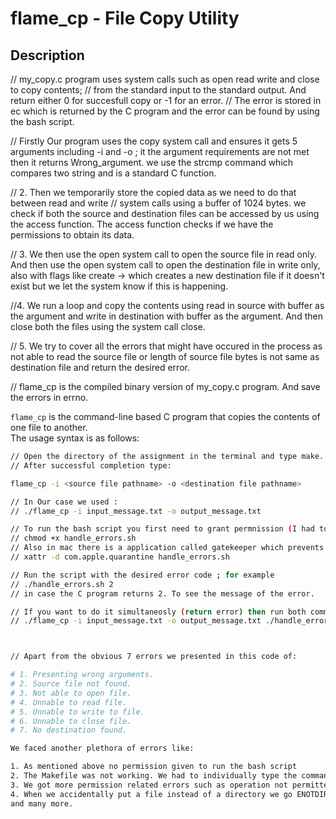 # flame_cp - File Copy Utility

## Description

<!-- Contributors: Mukund and Kunth
Last Edited: 1:35 PM 29th January 2023 -->

// my_copy.c program uses system calls such as open read write and close to copy contents;
// from the standard input to the standard output. And return either 0 for succesfull copy or -1 for an error. 
// The error is stored in ec which is returned by the C program and the error can be found by using the bash script. 

// Firstly Our program uses the copy system call and ensures it gets 5 arguments including -i and -o ; it the argument requirements are not met then it returns Wrong_argument. we use the strcmp command which compares two string and is a standard C function. 

// 2. Then we temporarily store the copied data as we need to do that between read and write
// system calls using a buffer of 1024 bytes. we check if both the source and destination files can be accessed by us using the access function. The access function checks if we have the permissions to obtain its data. 

// 3. We then use the open system call to open the source file in read only. And then use the open system call to open the destination file in write only, also  with flags like create -> which creates a new destination file if it doesn't exist but we let the system know if this is happening.

//4. We run a loop and copy the contents using read in source with buffer as the argument and write in destination with buffer as the argument. And then close both the files using the system call close. 

// 5. We try to cover all the errors that might have occured in the process as not able to read the source file or length of source file bytes is not same as destination file and return the desired error. 

// flame_cp is the compiled binary version of my_copy.c program. And save the errors in errno. 

`flame_cp` is the command-line based C program that copies the contents of one file to another.  
The usage syntax is as follows:

```bash 
// Open the directory of the assignment in the terminal and type make.
// After successful completion type:

flame_cp -i <source file pathname> -o <destination file pathname>

// In Our case we used :
// ./flame_cp -i input_message.txt -o output_message.txt

// To run the bash script you first need to grant permnission (I had to do it. )
// chmod +x handle_errors.sh
// Also in mac there is a application called gatekeeper which prevents harmfull scripts from running so you might have to ovveride it. (I had to do it.); this is the command I used:
// xattr -d com.apple.quarantine handle_errors.sh

// Run the script with the desired error code ; for example
// ./handle_errors.sh 2 
// in case the C program returns 2. To see the message of the error. 

// If you want to do it simultaneosly (return error) then run both commands together like this:
// ./flame_cp -i input_message.txt -o output_message.txt ./handle_errors.sh $?



// Apart from the obvious 7 errors we presented in this code of:

# 1. Presenting wrong arguments.
# 2. Source file not found.
# 3. Not able to open file.
# 4. Unnable to read file.
# 5. Unnable to write to file. 
# 6. Unnable to close file. 
# 7. No destination found. 

We faced another plethora of errors like:

1. As mentioned above no permission given to run the bash script
2. The Makefile was not working. We had to individually type the commands each time. Finally we fixed it. 
3. We got more permission related errors such as operation not permitted. EPERM
4. When we accidentally put a file instead of a directory we go ENOTDIR which is Not a directory. 
and many more.


